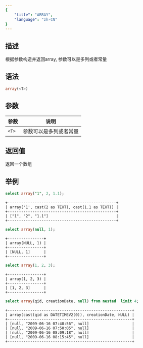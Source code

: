 ```yaml
---
{
    "title": "ARRAY",
    "language": "zh-CN"
}
---
```


<!-- 
Licensed to the Apache Software Foundation (ASF) under one
or more contributor license agreements.  See the NOTICE file
distributed with this work for additional information
regarding copyright ownership.  The ASF licenses this file
to you under the Apache License, Version 2.0 (the
"License"); you may not use this file except in compliance
with the License.  You may obtain a copy of the License at
  http://www.apache.org/licenses/LICENSE-2.0
Unless required by applicable law or agreed to in writing,
software distributed under the License is distributed on an
"AS IS" BASIS, WITHOUT WARRANTIES OR CONDITIONS OF ANY
KIND, either express or implied.  See the License for the
specific language governing permissions and limitations
under the License.
-->

## 描述
根据参数构造并返回array, 参数可以是多列或者常量

## 语法

```sql
array(<T>)
```

## 参数
| 参数 | 说明 |
|---|---|
| `<T>` | 参数可以是多列或者常量 |

## 返回值
返回一个数组

## 举例

```sql
select array("1", 2, 1.1);
```
```text
+------------------------------------------------+
| array('1', cast(2 as TEXT), cast(1.1 as TEXT)) |
+------------------------------------------------+
| ["1", "2", "1.1"]                              |
+------------------------------------------------+
```

```sql
select array(null, 1);
```
```text
+----------------+
| array(NULL, 1) |
+----------------+
| [NULL, 1]      |
+----------------+
```

```sql
select array(1, 2, 3);
```
```text
+----------------+
| array(1, 2, 3) |
+----------------+
| [1, 2, 3]      |
+----------------+
```

```sql
select array(qid, creationDate, null) from nested  limit 4;
```
```text
+-------------------------------------------------------+
| array(cast(qid as DATETIMEV2(0)), creationDate, NULL) |
+-------------------------------------------------------+
| [null, "2009-06-16 07:40:56", null]                   |
| [null, "2009-06-16 07:50:05", null]                   |
| [null, "2009-06-16 08:09:18", null]                   |
| [null, "2009-06-16 08:15:45", null]                   |
+-------------------------------------------------------+
```
